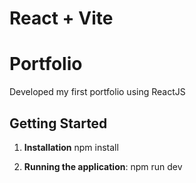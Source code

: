 # React + Vite

# Portfolio

Developed my first portfolio using ReactJS

## Getting Started

1. **Installation**
   npm install

2. **Running the application**:
   npm run dev
